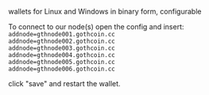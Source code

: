 wallets for Linux and Windows in binary form, configurable

To connect to our node(s) open the config and insert:  
`addnode=gthnode001.gothcoin.cc`  
`addnode=gthnode002.gothcoin.cc`  
`addnode=gthnode003.gothcoin.cc`  
`addnode=gthnode004.gothcoin.cc`  
`addnode=gthnode005.gothcoin.cc`  
`addnode=gthnode006.gothcoin.cc`  

click "save" and restart the wallet.
